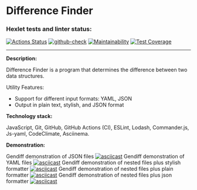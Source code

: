 Difference Finder
=======

### Hexlet tests and linter status:
[![Actions Status](https://github.com/hexletart/frontend-project-lvl2/workflows/hexlet-check/badge.svg)](https://github.com/hexletart/frontend-project-lvl2/actions)
[![github-check](https://github.com/hexletart/frontend-project-lvl2/workflows/github-check/badge.svg)](https://github.com/hexletart/frontend-project-lvl2/actions)
[![Maintainability](https://api.codeclimate.com/v1/badges/93cb84a4ec51dd78f2de/maintainability)](https://codeclimate.com/github/hexletart/frontend-project-lvl2/maintainability)
[![Test Coverage](https://api.codeclimate.com/v1/badges/93cb84a4ec51dd78f2de/test_coverage)](https://codeclimate.com/github/hexletart/frontend-project-lvl2/test_coverage)

----

**Description:**

Difference Finder is a program that determines the difference between two data structures.

Utility Features:

- Support for different input formats: YAML, JSON
- Output in plain text, stylish, and JSON format

**Technology stack:**

JavaScript, Git, GitHub, GitHub Actions (CI), ESLint, Lodash, Commander.js, Js-yaml, CodeClimate, Asciinema.

**Demonstration:**

Gendiff demonstration of JSON files
[![asciicast](https://asciinema.org/a/489679.svg)](https://asciinema.org/a/489679)
Gendiff demonstration of YAML files
[![asciicast](https://asciinema.org/a/489683.svg)](https://asciinema.org/a/489683)
Gendiff demonstration of nested files plus stylish formatter
[![asciicast](https://asciinema.org/a/492160.svg)](https://asciinema.org/a/492160)
Gendiff demonstration of nested files plus plain formatter
[![asciicast](https://asciinema.org/a/494225.svg)](https://asciinema.org/a/494225)
Gendiff demonstration of nested files plus json formatter
[![asciicast](https://asciinema.org/a/495274.svg)](https://asciinema.org/a/495274)
